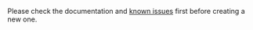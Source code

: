 Please check the documentation and [known issues](https://github.com/heremaps/genium/issues) first before creating a new one.
